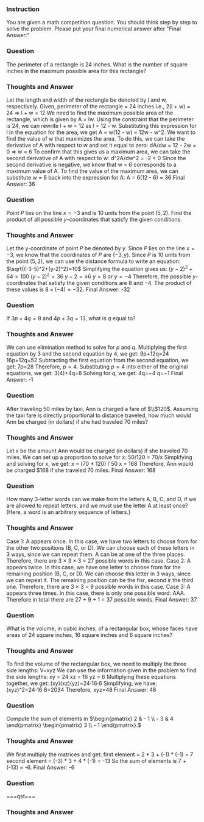 ### Instruction
You are given a math competition question.
You should think step by step to solve the problem.
Please put your final numerical answer after "Final Answer:"

### Question
The perimeter of a rectangle is 24 inches. What is the number of square inches in the maximum possible area for this rectangle?
### Thoughts and Answer
Let the length and width of the rectangle be denoted by l and w, respectively.
Given, perimeter of the rectangle = 24 inches
i.e., 2(l + w) = 24
=> l + w = 12
We need to find the maximum possible area of the rectangle, which is given by A = lw.
Using the constraint that the perimeter is 24, we can rewrite l + w = 12 as l = 12 - w.
Substituting this expression for l in the equation for the area, we get A = w(12 - w) = 12w - w^2.
We want to find the value of w that maximizes the area. To do this, we can take the derivative of A with respect to w and set it equal to zero:
dA/dw = 12 - 2w = 0
=> w = 6
To confirm that this gives us a maximum area, we can take the second derivative of A with respect to w:
d^2A/dw^2 = -2 < 0
Since the second derivative is negative, we know that w = 6 corresponds to a maximum value of A.
To find the value of the maximum area, we can substitute w = 6 back into the expression for A:
A = 6(12 - 6) = 36
Final Answer: 36

### Question
Point $P$ lies on the line $x= -3$ and is 10 units from the point $(5,2)$. Find the product of all possible $y$-coordinates that satisfy the given conditions.
### Thoughts and Answer
Let the y-coordinate of point $P$ be denoted by $y$.
Since $P$ lies on the line $x=-3$, we know that the coordinates of $P$ are $(-3,y)$.
Since $P$ is 10 units from the point $(5,2)$, we can use the distance formula to write an equation:
$\sqrt{(-3-5)^2+(y-2)^2}=10$
Simplifying the equation gives us:
$(y-2)^2+64=100$
$(y-2)^2=36$
$y-2=\pm6$
$y=8$ or $y=-4$
Therefore, the possible $y$-coordinates that satisfy the given conditions are $8$ and $-4$.
The product of these values is $8 \times (-4) = -32$.
Final Answer: -32

### Question
If $3p+4q=8$ and $4p+3q=13$, what is $q$ equal to?
### Thoughts and Answer
We can use elimination method to solve for $p$ and $q$. Multiplying the first equation by 3 and the second equation by 4, we get:
9p+12q=24
16p+12q=52
Subtracting the first equation from the second equation, we get:
7p=28
Therefore, $p=4$. Substituting $p=4$ into either of the original equations, we get:
3(4)+4q=8
Solving for $q$, we get:
4q=−4
q=−1
Final Answer: -1

### Question
After traveling 50 miles by taxi, Ann is charged a fare of $\\$120$. Assuming the taxi fare is directly proportional to distance traveled, how much would Ann be charged (in dollars) if she had traveled 70 miles?
### Thoughts and Answer
Let x be the amount Ann would be charged (in dollars) if she traveled 70 miles. We can set up a proportion to solve for x:
50/120 = 70/x
Simplifying and solving for x, we get:
x = (70 * 120) / 50
x = 168
Therefore, Ann would be charged $168 if she traveled 70 miles.
Final Answer: 168

### Question
How many 3-letter words can we make from the letters A, B, C, and D, if we are allowed to repeat letters, and we must use the letter A at least once? (Here, a word is an arbitrary sequence of letters.)
### Thoughts and Answer
Case 1: A appears once.
In this case, we have two letters to choose from for the other two positions (B, C, or D). We can choose each of these letters in 3 ways, since we can repeat them. A can be at one of the three places. Therefore, there are 3 × 3 × 3 = 27 possible words in this case.
Case 2: A appears twice.
In this case, we have one letter to choose from for the remaining position (B, C, or D). We can choose this letter in 3 ways, since we can repeat it. The remaining position can be the fisr, second ir the third one. Therefore, there are 3 × 3 = 9 possible words in this case.
Case 3: A appears three times.
In this case, there is only one possible word: AAA.
Therefore in total there are 27 + 9 + 1 = 37 possible words.
Final Answer: 37

### Question
What is the volume, in cubic inches, of a rectangular box, whose faces have areas of $24$ square inches, $16$ square inches and $6$ square inches?
### Thoughts and Answer
To find the volume of the rectangular box, we need to multiply the three side lengths:
V=xyz
We can use the information given in the problem to find the side lengths:
xy = 24
xz = 16
yz = 6
Multiplying these equations together, we get:
(xy)(xz)(yz)=24⋅16⋅6
Simplifying, we have:
(xyz)^2=24⋅16⋅6=2034
​Therefore,
xyz=48
Final Answer: 48

### Question
Compute the sum of elements in $\begin{pmatrix} 2 & - 1 \\ - 3 & 4 \end{pmatrix} \begin{pmatrix} 3 \\ - 1 \end{pmatrix}.$
### Thoughts and Answer
We first multiply the matrices and get:
first element = 2 * 3 + (-1) * (-1) = 7
second element = (-3) * 3 + 4 * (-1) = -13
So the sum of elements is 7 + (-13) = -6.
Final Answer: -6

### Question
===qst===
### Thoughts and Answer